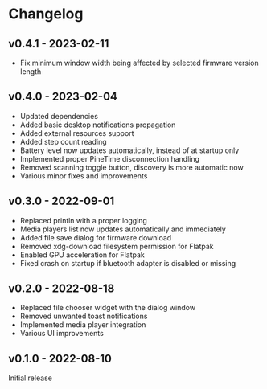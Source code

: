 # Changelog

## v0.4.1 - 2023-02-11

- Fix minimum window width being affected by selected firmware version length


## v0.4.0 - 2023-02-04

- Updated dependencies
- Added basic desktop notifications propagation
- Added external resources support
- Added step count reading
- Battery level now updates automatically, instead of at startup only
- Implemented proper PineTime disconnection handling
- Removed scanning toggle button, discovery is more automatic now
- Various minor fixes and improvements


## v0.3.0 - 2022-09-01

- Replaced println with a proper logging
- Media players list now updates automatically and immediately
- Added file save dialog for firmware download
- Removed xdg-download filesystem permission for Flatpak
- Enabled GPU acceleration for Flatpak
- Fixed crash on startup if bluetooth adapter is disabled or missing


## v0.2.0 - 2022-08-18

- Replaced file chooser widget with the dialog window
- Removed unwanted toast notifications
- Implemented media player integration
- Various UI improvements


## v0.1.0 - 2022-08-10

Initial release
